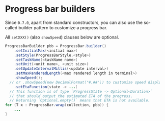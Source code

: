 # Progress bar builders

Since `0.7.0`, apart from standard constructors, you can also use the so-called builder pattern to customize a progress bar.

All `setXXX()` (also `showSpeed`) clauses below are optional. 

``` java
ProgressBarBuilder pbb = ProgressBar.builder()
    .setInitialMax(<initial max>)
    .setStyle(ProgressBarStyle.<style>)
    .setTaskName(<taskName name>)
    .setUnit(<unit name>, <unit size>)
    .setUpdateIntervalMillis(<update interval>)
    .setMaxRenderedLength(<max rendered length in terminal>)
    .showSpeed();
  // or .showSpeed(new DecimalFormat("#.##")) to customize speed display
    .setEtaFunction(state -> ...)
  // This function is of type `ProgressState -> Optional<Duration>` 
  // that should output the estimated ETA of the progress.
  // Returning `Optional.empty()` means that ETA is not available.
for (T x : ProgressBar.wrap(collection, pbb)) {
    ...
}
```